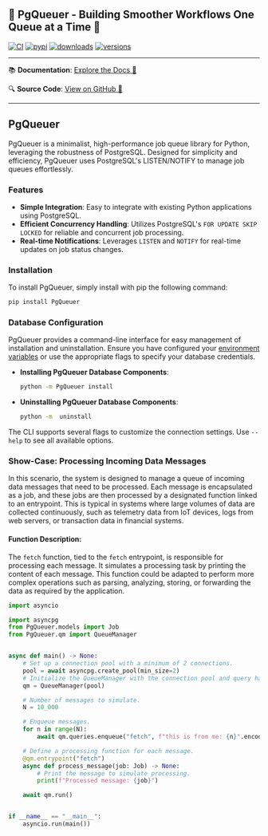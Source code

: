 ##  🚀 PgQueuer - Building Smoother Workflows One Queue at a Time 🚀
[![CI](https://github.com/janbjorge/PgQueuer/actions/workflows/ci.yml/badge.svg)](https://github.com/janbjorge/PgQueuer/actions/workflows/ci.yml?query=branch%3Amain)
[![pypi](https://img.shields.io/pypi/v/PgQueuer.svg)](https://pypi.python.org/pypi/PgQueuer)
[![downloads](https://static.pepy.tech/badge/PgQueuer/month)](https://pepy.tech/project/PgQueuer)
[![versions](https://img.shields.io/pypi/pyversions/PgQueuer.svg)](https://github.com/janbjorge/PgQueuer)

---

📚 **Documentation**: [Explore the Docs 📖](https://github.com/janbjorge/PgQueuer/wiki/)

🔍 **Source Code**: [View on GitHub 💾](https://github.com/janbjorge/PgQueuer/)

---
## PgQueuer

PgQueuer is a minimalist, high-performance job queue library for Python, leveraging the robustness of PostgreSQL. Designed for simplicity and efficiency, PgQueuer uses PostgreSQL's LISTEN/NOTIFY to manage job queues effortlessly.

### Features

- **Simple Integration**: Easy to integrate with existing Python applications using PostgreSQL.
- **Efficient Concurrency Handling**: Utilizes PostgreSQL's `FOR UPDATE SKIP LOCKED` for reliable and concurrent job processing.
- **Real-time Notifications**: Leverages `LISTEN` and `NOTIFY` for real-time updates on job status changes.

### Installation

To install PgQueuer, simply install with pip the following command:

```bash
pip install PgQueuer
```

### Database Configuration

PgQueuer provides a command-line interface for easy management of installation and uninstallation. Ensure you have configured your [environment variables](https://magicstack.github.io/asyncpg/current/api/index.html#connection) or use the appropriate flags to specify your database credentials.

- **Installing PgQueuer Database Components**:
  ```bash
  python -m PgQueuer install 
  ```

- **Uninstalling PgQueuer Database Components**:
  ```bash
  python -m  uninstall 
  ```

The CLI supports several flags to customize the connection settings. Use `--help` to see all available options.

### Show-Case: Processing Incoming Data Messages

In this scenario, the system is designed to manage a queue of incoming data messages that need to be processed. Each message is encapsulated as a job, and these jobs are then processed by a designated function linked to an entrypoint. This is typical in systems where large volumes of data are collected continuously, such as telemetry data from IoT devices, logs from web servers, or transaction data in financial systems.

#### Function Description:
The `fetch` function, tied to the `fetch` entrypoint, is responsible for processing each message. It simulates a processing task by printing the content of each message. This function could be adapted to perform more complex operations such as parsing, analyzing, storing, or forwarding the data as required by the application.

```python
import asyncio

import asyncpg
from PgQueuer.models import Job
from PgQueuer.qm import QueueManager


async def main() -> None:
    # Set up a connection pool with a minimum of 2 connections.
    pool = await asyncpg.create_pool(min_size=2)
    # Initialize the QueueManager with the connection pool and query handler.
    qm = QueueManager(pool)

    # Number of messages to simulate.
    N = 10_000

    # Enqueue messages.
    for n in range(N):
        await qm.queries.enqueue("fetch", f"this is from me: {n}".encode())

    # Define a processing function for each message.
    @qm.entrypoint("fetch")
    async def process_message(job: Job) -> None:
        # Print the message to simulate processing.
        print(f"Processed message: {job}")

    await qm.run()


if __name__ == "__main__":
    asyncio.run(main())
```